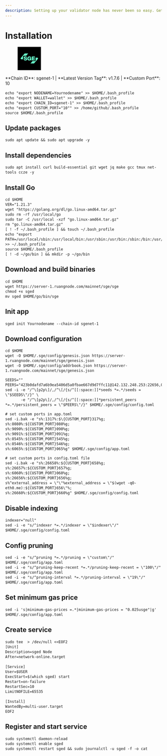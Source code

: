 ```yaml
---
description: Setting up your validator node has never been so easy. Get your validator running in minutes by following step by step instructions.
---
```

# Installation
<figure><img src="https://raw.githubusercontent.com/ruangnode/cosmos-images/main/logos/sge.png" alt=""><figcaption></figcaption></figure>
**Chain ID**: sgenet-1 | **Latest Version Tag**: v1.7.6  | **Custom Port**: 10

```
echo "export NODENAME=Yournodename" >> $HOME/.bash_profile
echo "export WALLET=wallet" >> $HOME/.bash_profile
echo "export CHAIN_ID=sgenet-1" >> $HOME/.bash_profile
echo "export CUSTOM_PORT="10"" >> /home/github/.bash_profile
source $HOME/.bash_profile
```

## Update packages
```
sudo apt update && sudo apt upgrade -y
```

## Install dependencies
```
sudo apt install curl build-essential git wget jq make gcc tmux net-tools ccze -y
```

## Install Go
```
cd $HOME
VER="1.21.3"
wget "https://golang.org/dl/go.linux-amd64.tar.gz"
sudo rm -rf /usr/local/go
sudo tar -C /usr/local -xzf "go.linux-amd64.tar.gz"
rm "go.linux-amd64.tar.gz"
[ ! -f ~/.bash_profile ] && touch ~/.bash_profile
echo "export PATH=/usr/local/sbin:/usr/local/bin:/usr/sbin:/usr/bin:/sbin:/bin:/usr/games:/usr/local/go/bin:~/go/bin" >> ~/.bash_profile
source $HOME/.bash_profile
[ ! -d ~/go/bin ] && mkdir -p ~/go/bin
```

## Download and build binaries
```
cd $HOME
wget https://server-1.ruangnode.com/mainnet/sge/sge
chmod +x sged
mv sged $HOME/go/bin/sge
```

## Init app
```
sged init Yournodename --chain-id sgenet-1
```

## Download configuration
```
cd $HOME
wget -O $HOME/.sge/config/genesis.json https://server-1.ruangnode.com/mainnet/sge/genesis.json
wget -O $HOME/.sge/config/addrbook.json https://server-1.ruangnode.com/mainnet/sge/genesis.json
```

```
SEEDS=""
PEERS="423b0dafd7a6b9ea5406d5a0fbae667d9d7ffc11@142.132.248.253:22656,0c6a829ec690fbe919e9932b3379877fd5b4504d@65.108.42.168:26656,7258d8c7880167fca502592b8d64110d60e99a6b@65.108.232.180:17756,1e1c2f67a13caa1af0ef22592544d78faf78c482@84.203.116.103:26656,5b40dbfb04a120dae381a2eea2e02e91f1a1943e@89.117.56.126:23956"
sed -i -e "/^\[p2p\]/,/^\[/{s/^[[:space:]]*seeds *=.*/seeds = \"$SEEDS\"/}" \
       -e "/^\[p2p\]/,/^\[/{s/^[[:space:]]*persistent_peers *=.*/persistent_peers = \"$PEERS\"/}" $HOME/.sge/config/config.toml
```

```
# set custom ports in app.toml
sed -i.bak -e "s%:1317%:$\{CUSTOM_PORT}317%g;
s%:8080%:${CUSTOM_PORT}080%g;
s%:9090%:${CUSTOM_PORT}090%g;
s%:9091%:${CUSTOM_PORT}091%g;
s%:8545%:${CUSTOM_PORT}545%g;
s%:8546%:${CUSTOM_PORT}546%g;
s%:6065%:${CUSTOM_PORT}065%g" $HOME/.sge/config/app.toml
```

```
# set custom ports in config.toml file
sed -i.bak -e "s%:26658%:${CUSTOM_PORT}658%g;
s%:26657%:${CUSTOM_PORT}657%g;
s%:6060%:${CUSTOM_PORT}060%g;
s%:26656%:${CUSTOM_PORT}656%g;
s%^external_address = \"\"%external_address = \"$(wget -qO- eth0.me):${CUSTOM_PORT}656\"%;
s%:26660%:${CUSTOM_PORT}660%g" $HOME/.sge/config/config.toml
```

## Disable indexing
```
indexer="null"
sed -i -e "s/^indexer *=.*/indexer = \"$indexer\"/" $HOME/.sge/config/config.toml
```

## Config pruning
```
sed -i -e "s/^pruning *=.*/pruning = \"custom\"/" $HOME/.sge/config/app.toml 
sed -i -e "s/^pruning-keep-recent *=.*/pruning-keep-recent = \"100\"/" $HOME/.sge/config/app.toml
sed -i -e "s/^pruning-interval *=.*/pruning-interval = \"19\"/" $HOME/.sge/config/app.toml
```

## Set minimum gas price
```
sed -i 's|minimum-gas-prices =.*|minimum-gas-prices = "0.025usge"|g' $HOME/.sge/config/app.toml
```

## Create service
```
sudo tee  > /dev/null <<EOF2
[Unit]
Description=sged Node
After=network-online.target

[Service]
User=$USER
ExecStart=$(which sged) start
Restart=on-failure
RestartSec=10
LimitNOFILE=65535

[Install]
WantedBy=multi-user.target
EOF2
```

## Register and start service
```
sudo systemctl daemon-reload
sudo systemctl enable sged
sudo systemctl restart sged && sudo journalctl -u sged -f -o cat
```
